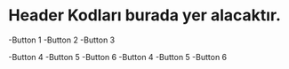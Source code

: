 # Header Kodları burada yer alacaktır.

-Button 1
-Button 2
-Button 3

-Button 4
-Button 5
-Button 6
-Button 4
-Button 5
-Button 6